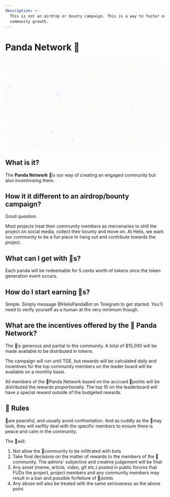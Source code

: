 ```yaml
---
description: >-
  This is not an airdrop or bounty campaign. This is a way to foster organic
  community growth.
---
```


# Panda Network 🐼

![](../../.gitbook/assets/medium-color-480-converted.gif)

## What is it?

The **Panda Network** 🐼is our way of creating an engaged community but also incentivising them.

## **How it it different to an airdrop/bounty campaign?**

Good question.

Most projects treat their community members as mercenaries to shill the project on social media, collect their bounty and move on. At Helis, we want our community to be a fun place to hang out and contribute towards the project.

## **What can I get with** 🐼s? 

Each panda will be redeemable for 5 cents worth of tokens once the token generation event occurs. 

## **How do I start earning** 🐼s? 

Simple. Simply message @HelisPandaBot on Telegram to get started. You'll need to verify yourself as a human at the very minimum though.

## What are the incentives offered by the 🐼 Panda Network?

The 🐼is generous and partial to the community. A total of $15,000 will be made available to be distributed in tokens.

The campaign will run until TGE, but rewards will be calculated daily and incentives for the top community members on the leader board will be available on a monthly basis.

All members of the 🐼Panda Network based on the accrued 🐼points will be distributed the rewards proportionally. The top 10 on the leaderboard will have a special reward outside of the budgeted rewards.

## 🐼 Rules

🐼are peaceful, and usually avoid confrontation. And as cuddly as the 🐼may look, they will swiftly deal with the specific members to ensure there is peace and calm in the community.

The 🐼will:

1. Not allow the 🐼community to be infiltrated with bots
2. Take final decisions on the matter of rewards to the members of the 🐼 community. The admins' subjective and creative judgement will be final
3. Any asset \(meme, article, video, gif etc.\) posted in public forums that FUDs the project, project members and any community members may result in a ban and possible forfeiture of 🐼points
4. Any abuse will also be treated with the same seriousness as the above point

